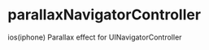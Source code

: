 parallaxNavigatorController
===========================

ios(iphone) Parallax effect for UINavigatorController